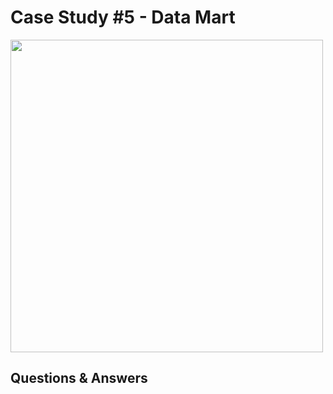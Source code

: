 # Case Study #5 - Data Mart

<img src="https://8weeksqlchallenge.com/images/case-study-designs/4.png" width="500" height="500">

## Questions & Answers
